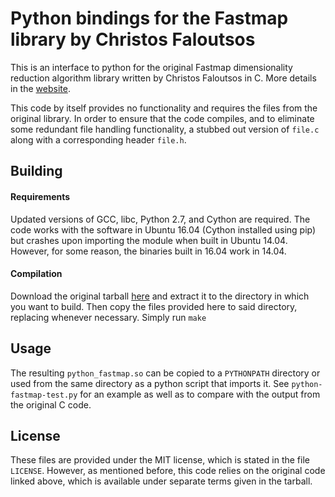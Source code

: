 Python bindings for the Fastmap library by Christos Faloutsos
=============
This is an interface to python for the original Fastmap dimensionality
reduction algorithm library written by Christos Faloutsos in C. More 
details in the [website](http://www.cs.cmu.edu/~christos/software.html).

This code by itself provides no functionality and requires the files from 
the original library. In order to ensure that the code compiles, and to
eliminate some redundant file handling functionality, a stubbed out version
of `file.c` along with a corresponding header `file.h`.

Building
-------

#### Requirements
Updated versions of GCC, libc, Python 2.7, and Cython are required. The 
code works with the software in Ubuntu 16.04 (Cython installed using pip) 
but crashes upon importing the module when built in Ubuntu 14.04. However, 
for some reason, the binaries built in 16.04 work in 14.04.

#### Compilation
Download the original tarball [here](http://www.cs.cmu.edu/%7Echristos/SRC/fastmap.tar)
and extract it to the directory in which you want to build. Then copy the
files provided here to said directory, replacing whenever necessary. Simply
run `make`

Usage
-----
The resulting `python_fastmap.so` can be copied to a `PYTHONPATH` directory
or used from the same directory as a python script that imports it. See
`python-fastmap-test.py` for an example as well as to compare with the 
output from the original C code.

License
------
These files are provided under the MIT license, which is stated in the
file `LICENSE`. However, as mentioned before, this code relies on the 
original code linked above, which is available under separate terms given
in the tarball.
